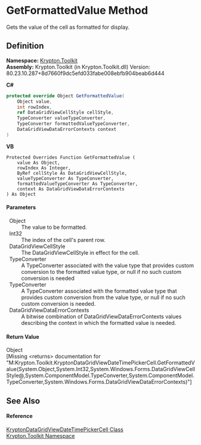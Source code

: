 # GetFormattedValue Method


Gets the value of the cell as formatted for display.



## Definition
**Namespace:** <a href="79d2eac2-21f4-54ff-7552-b20c33c30600.md">Krypton.Toolkit</a>  
**Assembly:** Krypton.Toolkit (in Krypton.Toolkit.dll) Version: 80.23.10.287+8d7660f9dc5efd033fabe008ebfb904beab6d444

**C#**
``` C#
protected override Object GetFormattedValue(
	Object value,
	int rowIndex,
	ref DataGridViewCellStyle cellStyle,
	TypeConverter valueTypeConverter,
	TypeConverter formattedValueTypeConverter,
	DataGridViewDataErrorContexts context
)
```
**VB**
``` VB
Protected Overrides Function GetFormattedValue ( 
	value As Object,
	rowIndex As Integer,
	ByRef cellStyle As DataGridViewCellStyle,
	valueTypeConverter As TypeConverter,
	formattedValueTypeConverter As TypeConverter,
	context As DataGridViewDataErrorContexts
) As Object
```



#### Parameters
<dl><dt>  Object</dt><dd>The value to be formatted.</dd><dt>  Int32</dt><dd>The index of the cell's parent row.</dd><dt>  DataGridViewCellStyle</dt><dd>The DataGridViewCellStyle in effect for the cell.</dd><dt>  TypeConverter</dt><dd>A TypeConverter associated with the value type that provides custom conversion to the formatted value type, or null if no such custom conversion is needed</dd><dt>  TypeConverter</dt><dd>A TypeConverter associated with the formatted value type that provides custom conversion from the value type, or null if no such custom conversion is needed.</dd><dt>  DataGridViewDataErrorContexts</dt><dd>A bitwise combination of DataGridViewDataErrorContexts values describing the context in which the formatted value is needed.</dd></dl>

#### Return Value
Object  
\[Missing &lt;returns&gt; documentation for "M:Krypton.Toolkit.KryptonDataGridViewDateTimePickerCell.GetFormattedValue(System.Object,System.Int32,System.Windows.Forms.DataGridViewCellStyle@,System.ComponentModel.TypeConverter,System.ComponentModel.TypeConverter,System.Windows.Forms.DataGridViewDataErrorContexts)"\]

## See Also


#### Reference
<a href="34112ab6-a50c-1ee4-c6eb-4a72b3b0542f.md">KryptonDataGridViewDateTimePickerCell Class</a>  
<a href="79d2eac2-21f4-54ff-7552-b20c33c30600.md">Krypton.Toolkit Namespace</a>  
